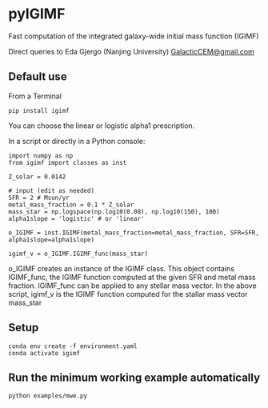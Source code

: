# pyIGIMF 
Fast computation of the integrated galaxy-wide initial mass function (IGIMF)

Direct queries to Eda Gjergo (Nanjing University) <GalacticCEM@gmail.com>

## Default use

From a Terminal
```
pip install igimf
```

You can choose the linear or logistic alpha1 prescription.

In a script or directly in a Python console:
```
import numpy as np
from igimf import classes as inst

Z_solar = 0.0142

# input (edit as needed)
SFR = 2 # Msun/yr
metal_mass_fraction = 0.1 * Z_solar
mass_star = np.logspace(np.log10(0.08), np.log10(150), 100)
alpha1slope = 'logistic' # or 'linear' 

o_IGIMF = inst.IGIMF(metal_mass_fraction=metal_mass_fraction, SFR=SFR, alpha1slope=alpha1slope)

igimf_v = o_IGIMF.IGIMF_func(mass_star)
```

o_IGIMF creates an instance of the IGIMF class. 
This object contains IGIMF_func, the IGIMF function computed at the given SFR and metal mass fraction.
IGIMF_func can be applied to any stellar mass vector.
In the above script, igimf_v is the IGIMF function computed for the stallar mass vector mass_star


## Setup
```
conda env create -f environment.yaml
conda activate igimf
```

## Run the minimum working example automatically
```
python examples/mwe.py
```
